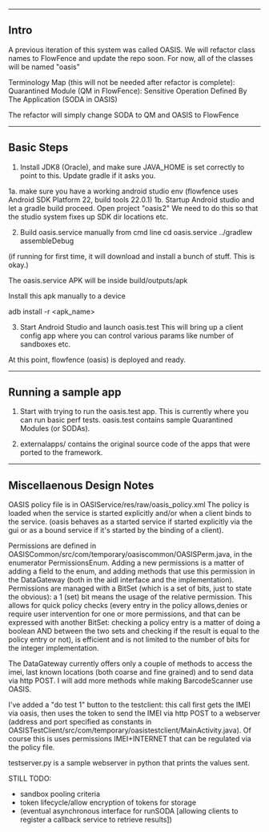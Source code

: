 -----------
Intro
-----------
A previous iteration of this system was called OASIS. We will refactor class names to 
FlowFence and update the repo soon. For now, all of the classes will be named "oasis"

Terminology Map (this will not be needed after refactor is complete):
Quarantined Module (QM in FlowFence): Sensitive Operation Defined By The Application (SODA in OASIS)

The refactor will simply change SODA to QM and OASIS to FlowFence

-----------
Basic Steps
-----------

1. Install JDK8 (Oracle), and make sure JAVA_HOME is set correctly to point to this. Update gradle if it asks you.

1a. make sure you have a working android studio env (flowfence uses Android SDK Platform 22, build tools 22.0.1)
1b. Startup Android studio and let a gradle build proceed. Open project "oasis2"
We need to do this so that the studio system fixes up SDK dir locations etc.

2. Build oasis.service manually from cmd line
cd oasis.service
../gradlew assembleDebug

(if running for first time, it will download and install a bunch of stuff. This is okay.)

The oasis.service APK will be inside build/outputs/apk

Install this apk manually to a device

adb install -r <apk_name>

3. Start Android Studio and launch oasis.test
This will bring up a client config app where you can control various params like number of sandboxes etc.

At this point, flowfence (oasis) is deployed and ready.

--------------------
Running a sample app
--------------------
1. Start with trying to run the oasis.test app. This is currently where you can run basic perf tests.
oasis.test contains sample Quarantined Modules (or SODAs).

2. externalapps/ contains the original source code of the apps that were ported to the framework.

--------------------------
Miscellaenous Design Notes
--------------------------

OASIS policy file is in OASIService/res/raw/oasis_policy.xml
The policy is loaded when the service is started explicitly and/or when a client binds to the service. (oasis behaves as a started service if started explicitly via the gui or as a bound service if it's started by the binding of a client).

Permissions are defined in OASISCommon/src/com/temporary/oasiscommon/OASISPerm.java, in the enumerator PermissionsEnum. 
Adding a new permissions is a matter of adding a field to the enum, and adding methods that use this permission in the DataGateway (both in the aidl interface and the implementation).
Permissions are managed with a BitSet (which is a set of bits, just to state the obvious): a 1 (set) bit means the usage of the relative permission.
This allows for quick policy checks (every entry in the policy allows,denies or require user intervention for one or more permissions, and that can be expressed with another BitSet: checking a policy entry is a matter of doing a boolean AND between the two sets and checking if the result is equal to the policy entry or not), is efficient and is not limited to the number of bits for the integer implementation.

The DataGateway currently offers only a couple of methods to access the imei, last known locations (both coarse and fine grained) and to send data via http POST.
I will add more methods while making BarcodeScanner use OASIS.

I've added a "do test 1" button to the testclient: this call first gets the IMEI via oasis, then uses the token to send the IMEI via http POST to a webserver (address and port specified as constants in OASISTestClient/src/com/temporary/oasistestclient/MainActivity.java). Of course this is uses permissions IMEI+INTERNET that can be regulated via the policy file.

testserver.py is a sample webserver in python that prints the values sent.

STILL TODO:
 - sandbox pooling criteria
 - token lifecycle/allow encryption of tokens for storage
 - (eventual asynchronous interface for runSODA [allowing clients to register a callback service to retrieve results])
